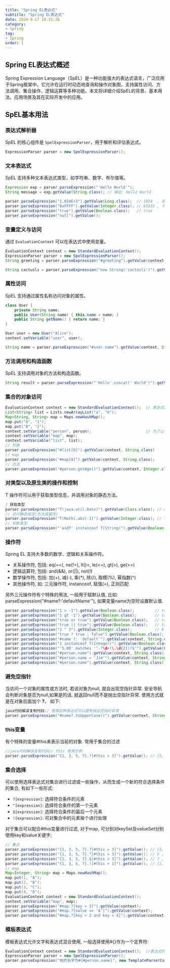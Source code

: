 ```yaml
---
title: "Spring EL表达式"
subtitle: "Spring EL表达式"
date: 2024-9-17 10:15:26
category:
- Spring
tag:
- Spring
order: 1
---
```


## Spring EL表达式概述

Spring Expression Language（SpEL）是一种功能强大的表达式语言，广泛应用于Spring框架中。它允许在运行时动态地查询和操作对象图，支持属性访问、方法调用、集合操作、逻辑运算等多种功能。本文将详细介绍SpEL的背景、基本用法、应用场景及其在实际开发中的应用。

## SpEL基本用法

### 表达式解析器

SpEL 的核心组件是 `SpelExpressionParser`，用于解析和评估表达式。

```java
ExpressionParser parser = new SpelExpressionParser();
```

### 文本表达式

SpEL 支持多种文本表达式类型，如字符串、数字、布尔值等。

```java
Expression exp = parser.parseExpression("'Hello World'");
String message = exp.getValue(String.class); // 输出: Hello World

parser.parseExpression("1.024E+3").getValue(Long.class);  // 1024  , 指数形式
parser.parseExpression("0xFFFF").getValue(Integer.class); // 65535 , 十六进制
parser.parseExpression("true").getValue(Boolean.class);   // true
parser.parseExpression("null").getValue();    
```

### 变量定义与访问

通过 `EvaluationContext` 可以在表达式中使用变量。

```java
EvaluationContext context = new StandardEvaluationContext();
ExpressionParser parser = new SpelExpressionParser();
String greeting = parser.parseExpression("#greeting").getValue(context, String.class); // 输出: Hello, SpEL

String cactusli = parser.parseExpression("new String('cactusli')").getValue(String.class);   // 输出: cactusli 

```

### 属性访问

SpEL 支持通过属性名称访问对象的属性。

```java
class User {
    private String name;
    public User(String name) { this.name = name; }
    public String getName() { return name; }
}

User user = new User("Alice");
context.setVariable("user", user);

String name = parser.parseExpression("#user.name").getValue(context, String.class); // 输出: Alice
```

### 方法调用和构造函数

SpEL 支持调用对象的方法和构造函数。

```java
String result = parser.parseExpression("'Hello'.concat(' World')").getValue(String.class); // 输出: Hello World
```

### 集合的对象访问

```java
EvaluationContext context = new StandardEvaluationContext();  // 表达式的上下文,
List<String> list = Lists.newArrayList("a", "b");
Map<String, String> map = Maps.newHashMap();
map.put("A", "1");
map.put("B", "2");
context.setVariable("person", person);                        // 为了让表达式可以访问该对象, 先把对象放到上下文中
context.setVariable("map", map);
context.setVariable("list", list);
// 列表
parser.parseExpression("#list[0]").getValue(context, String.class)           // a , 下标
// map
parser.parseExpression("#map[A]").getValue(context, String.class);           // 1 , key
// 方法
parser.parseExpression("#person.getAge()").getValue(context, Integer.class); // 18 , 方法访问 
```

### 对类型以及原生类的操作和控制

T 操作符可以用于获取类型信息，并调用对象的静态方法。

```java
/ 获取类型
parser.parseExpression("T(java.util.Date)").getValue(Class.class); // class java.util.Date
// 访问静态成员(方法或属性)
parser.parseExpression("T(Math).abs(-1)").getValue(Integer.class); // 1
// 判断类型
parser.parseExpression("'asdf' instanceof T(String)").getValue(Boolean.class); // true;
```

### 操作符

Spring EL 支持大多数的数学、逻辑和关系操作符。

- 关系操作符, 包括: eq(==), ne(!=), lt()<, le(<=), gt(>), ge(>=)
- 逻辑运算符, 包括: and(&&), or(||), not(!)
- 数学操作符, 包括: 加(+), 减(-), 乘(*), 除(/), 取模(%), 幂指数(^)
- 其他操作符, 如: 三元操作符, instanceof, 赋值(=), 正则匹配

另外三元操作符有个特殊的用法, 一般用于赋默认值, 比如: parseExpression("#name?:'defaultName'"), 如果变量name为空时设置默认值.

```java
parser.parseExpression("1 > -1").getValue(Boolean.class);         // true
parser.parseExpression("1 gt -1").getValue(Boolean.class);        // true
parser.parseExpression("true or true").getValue(Boolean.class);   // true
parser.parseExpression("true || true").getValue(Boolean.class);   // true
parser.parseExpression("2 ^ 3").getValue(Integer.class);          // 8
parser.parseExpression("true ? true : false").getValue(Boolean.class); // true
parser.parseExpression("#name ?: 'default'").getValue(context, String.class); // default
parser.parseExpression("1 instanceof T(Integer)").getValue(Boolean.class); // true
parser.parseExpression("'5.00' matches '^-?\d+(\.\d{2})?$'").getValue(Boolean.class); // true
parser.parseExpression("#person.name").getValue(context, String.class);  // Tom , 原来的值
parser.parseExpression("#person.name = 'Jim'").getValue(context, String.class); // Jim , 赋值之后
parser.parseExpression("#person.name").getValue(context, String.class);  // Jim, 赋值起了作用
```

### 避免空指针

当访问一个对象的属性或方法时, 若该对象为null, 就会出现空指针异常. 安全导航会判断对象是否为null,如果是的话, 就返回null而不是抛出空指针异常. 使用方式就是在对象后面加个 **?**， 如下:

```java
java代码解读复制代码// 使用这种表达式可以避免抛出空指针异常
parser.parseExpression("#name?.toUpperCase()").getValue(context, String.class); // null
```

### this变量

有个特殊的变量#this来表示当前的对象. 常用于集合的过滤

```java
//java代码解读复制代码// this 使用示例
parser.parseExpression("{1, 3, 5, 7}.?[#this > 3]").getValue(); // [5, 7]
```

### 集合选择

可以使用选择表达式对集合进行过滤或一些操作，从而生成一个新的符合选择条件的集合, 有如下一些形式:

- `?[expression]`: 选择符合条件的元素
- `^[expression]`: 选择符合条件的第一个元素
- `$[expression]`: 选择符合条件的最后一个元素
- `![expression]`: 可对集合中的元素挨个进行处理

对于集合可以配合#this变量进行过滤, 对于map, 可分别对keySet及valueSet分别使用key和value关键字;

```java
// 集合
parser.parseExpression("{1, 3, 5, 7}.?[#this > 3]").getValue(); // [5, 7] , 选择元素
parser.parseExpression("{1, 3, 5, 7}.^[#this > 3]").getValue(); // 5 , 第一个
parser.parseExpression("{1, 3, 5, 7}.$[#this > 3]").getValue(); // 7 , 最后一个
parser.parseExpression("{1, 3, 5, 7}.![#this + 1]").getValue(); // [2, 4, 6, 8] ,每个元素都加1
// map
Map<Integer, String> map = Maps.newHashMap();
map.put(1, "A");
map.put(2, "B");
map.put(3, "C");
map.put(4, "D");
EvaluationContext context = new StandardEvaluationContext();
context.setVariable("map", map);
parser.parseExpression("#map.?[key > 3]").getValue(context);             // {4=D}
parser.parseExpression("#map.?[value == 'A']").getValue(context);        // {1=A}
parser.parseExpression("#map.?[key > 2 and key < 4]").getValue(context); // {3=C}
```

### 模板表达式

模板表达式允许文字和表达式混合使用, 一般选择使用#{}作为一个定界符:

```java
EvaluationContext context = new StandardEvaluationContext();  //表达式的上下文,
ExpressionParser parser = new SpelExpressionParser();
parser.parseExpression("他的名字为#{#person.name}", new TemplateParserContext()).getValue(context); // 他的名字为Tom
```